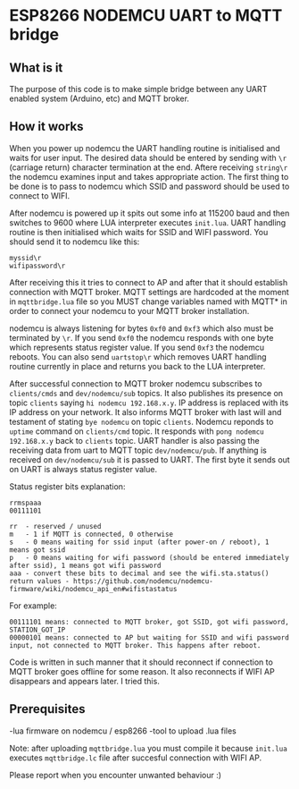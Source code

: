 # ESP8266 NODEMCU UART to MQTT bridge

## What is it

The purpose of this code is to make simple bridge between any UART enabled system (Arduino, etc) and MQTT broker.

## How it works

When you power up nodemcu the UART handling routine is initialised and waits for user input.
The desired data should be entered by sending with `\r` (carriage return) character termination at the end.
Aftere receiving `string\r` the nodemcu examines input and takes appropriate action.
The first thing to be done is to pass to nodemcu which SSID and password should be used to connect to WIFI.

After nodemcu is powered up it spits out some info at 115200 baud and then switches to 9600 where LUA interpreter executes `init.lua`. UART handling routine is then initialised which waits for SSID and WIFI password. You should send it to nodemcu like this:
```
myssid\r
wifipassword\r
```

After receiving this it tries to connect to AP and after that it should establish connection with MQTT broker. MQTT settings are hardcoded at the moment in `mqttbridge.lua` file so you MUST change variables named with MQTT* in order to connect your nodemcu to your MQTT broker installation.

nodemcu is always listening for bytes `0xf0` and `0xf3` which also must be terminated by `\r`.
If you send `0xf0` the nodemcu responds with one byte which represents status register value.
If you send `0xf3` the nodemcu reboots.
You can also send `uartstop\r` which removes UART handling routine currently in place and returns you back to the LUA interpreter.

After successful connection to MQTT broker nodemcu subscribes to `clients/cmds` and `dev/nodemcu/sub` topics. It also publishes its presence on topic `clients` saying `hi nodemcu 192.168.x.y`. IP address is replaced with its IP address on your network. It also informs MQTT broker with last will and testament of stating `bye nodemcu` on topic `clients`. Nodemcu reponds to `uptime` command on `clients/cmd` topic. It responds with `pong nodemcu 192.168.x.y` back to `clients` topic.
UART handler is also passing the receiving data from uart to MQTT topic `dev/nodemcu/pub`. If anything is received on `dev/nodemcu/sub` it is passed to UART. The first byte it sends out on UART is always status register value.

Status register bits explanation:
```
rrmspaaa
00111101

rr  - reserved / unused
m   - 1 if MQTT is connected, 0 otherwise
s   - 0 means waiting for ssid input (after power-on / reboot), 1 means got ssid
p   - 0 means waiting for wifi password (should be entered immediately after ssid), 1 means got wifi password
aaa - convert these bits to decimal and see the wifi.sta.status() return values - https://github.com/nodemcu/nodemcu-firmware/wiki/nodemcu_api_en#wifistastatus
```

For example:
```
00111101 means: connected to MQTT broker, got SSID, got wifi password, STATION_GOT_IP
00000101 means: connected to AP but waiting for SSID and wifi password input, not connected to MQTT broker. This happens after reboot.
```

Code is written in such manner that it should reconnect if connection to MQTT broker goes offline for some reason. It also reconnects if WIFI AP disappears and appears later. I tried this.

## Prerequisites

-lua firmware on nodemcu / esp8266
-tool to upload .lua files

Note: after uploading `mqttbridge.lua` you must compile it because `init.lua` executes `mqttbridge.lc` file after succesful connection with WIFI AP.

Please report when you encounter unwanted behaviour :)

